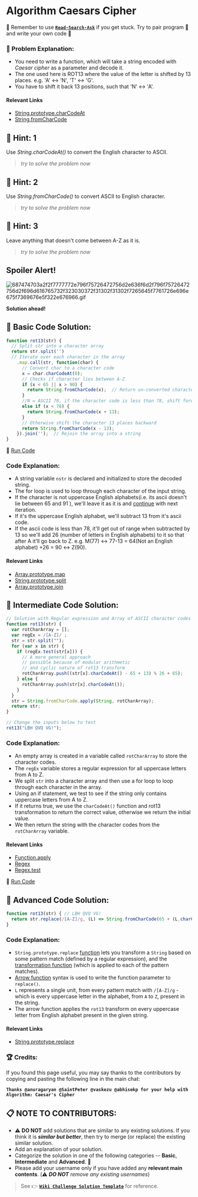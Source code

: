 # Algorithm Caesars Cipher

:triangular_flag_on_post: Remember to use [**`Read-Search-Ask`**](FreeCodeCamp-Get-Help) if you get stuck. Try to pair program :busts_in_silhouette: and write your own code :pencil:

### :checkered_flag: Problem Explanation:

- You need to write a function, which will take a string encoded with _Caesar cipher_ as a parameter and decode it.
- The one used here is ROT13 where the value of the letter is shifted by 13 places. e.g. 'A' ↔ 'N', 'T' ↔ 'G'.
- You have to shift it back 13 positions, such that 'N' ↔ 'A'.

#### Relevant Links

- [String.prototype.charCodeAt](JS-String-Prototype-CharCodeAt)
- [String.fromCharCode](String.fromCharCode)

## :speech_balloon: Hint: 1

Use _String.charCodeAt()_ to convert the English character to ASCII.

> _try to solve the problem now_

## :speech_balloon: Hint: 2

Use _String.fromCharCode()_ to convert ASCII to English character.

> _try to solve the problem now_

## :speech_balloon: Hint: 3

Leave anything that doesn't come between A-Z as it is.

> _try to solve the problem now_

## Spoiler Alert!

![687474703a2f2f7777772e796f75726472756d2e636f6d2f796f75726472756d2f696d616765732f323030372f31302f31302f7265645f7761726e696e675f7369676e5f322e676966.gif](https://files.gitter.im/FreeCodeCamp/Wiki/nlOm/thumb/687474703a2f2f7777772e796f75726472756d2e636f6d2f796f75726472756d2f696d616765732f323030372f31302f31302f7265645f7761726e696e675f7369676e5f322e676966.gif)

**Solution ahead!**

## :beginner: Basic Code Solution:

```javascript
function rot13(str) {
  // Split str into a character array
  return str.split('')
  // Iterate over each character in the array
    .map.call(str, function(char) {
      // Convert char to a character code
      x = char.charCodeAt(0);
      // Checks if character lies between A-Z
      if (x < 65 || x > 90) {
        return String.fromCharCode(x);  // Return un-converted character
      }
      //N = ASCII 78, if the character code is less than 78, shift forward 13 places
      else if (x < 78) {
        return String.fromCharCode(x + 13);
      }
      // Otherwise shift the character 13 places backward
      return String.fromCharCode(x - 13);
    }).join('');  // Rejoin the array into a string
}
```

:rocket: [Run Code](https://repl.it/CLjU/38)

### Code Explanation:

- A string variable `nstr` is declared and initialized to store the decoded string.
- The for loop is used to loop through each character of the input string.
- If the character is not uppercase English alphabets(i.e. its ascii doesn't lie between 65 and 91 ), we'll leave it as it is and [continue](https://developer.mozilla.org/en-US/docs/Web/JavaScript/Reference/Statements/continue) with next iteration.
- If it's the uppercase English alphabet, we'll subtract 13 from it's ascii code.
- If the ascii code is less than 78, it'll get out of range when subtracted by 13 so we'll add 26 (number of letters in English alphabets) to it so that after A it'll go back to Z. e.g. M(77) ↔ 77-13 = 64(Not an English alphabet) +26 = 90 ↔ Z(90).

#### Relevant Links

- [Array.prototype.map](JS-Array-Prototype-Map)
- [String.prototype.split](JS-String-Prototype-Split)
- [Array.prototype.join](JS-Array-Prototype-Join)

## :sunflower: Intermediate Code Solution:

```javascript
// Solution with Regular expression and Array of ASCII character codes
function rot13(str) {
  var rotCharArray = [];
  var regEx = /[A-Z]/ ;
  str = str.split("");
  for (var x in str) {
    if (regEx.test(str[x])) {
      // A more general approach
      // possible because of modular arithmetic
      // and cyclic nature of rot13 transform
      rotCharArray.push((str[x].charCodeAt() - 65 + 13) % 26 + 65);
    } else {
      rotCharArray.push(str[x].charCodeAt());
    }
  }
  str = String.fromCharCode.apply(String, rotCharArray);
  return str;
}

// Change the inputs below to test
rot13("LBH QVQ VG!");
```

### Code Explanation:

- An empty array is created in a variable called `rotCharArray` to store the character codes.
- The `regEx` variable stores a regular expression for all uppercase letters from A to Z.
- We split `str` into a character array and then use a for loop to loop through each character in the array.
- Using an if statement, we test to see if the string only contains uppercase letters from A to Z.
- If it returns true, we use the `charCodeAt()` function and rot13 transformation to return the correct value, otherwise we return the initial value.
- We then return the string with the character codes from the `rotCharArray` variable.

#### Relevant Links

- [Function.apply](https://developer.mozilla.org/en-US/docs/Web/JavaScript/Reference/Global_Objects/Function/apply)
- [Regex](JS-Regex-Resources)
- [Regex.test](https://developer.mozilla.org/en-US/docs/Web/JavaScript/Reference/Global_Objects/RegExp/test)

:rocket: [Run Code](https://repl.it/CLjU/39)

## :rotating_light: Advanced Code Solution:

```javascript
function rot13(str) { // LBH QVQ VG!
  return str.replace(/[A-Z]/g, (L) => String.fromCharCode(65 + (L.charCodeAt(0) - 65 + 13) % 26));
}
```

### Code Explanation:

- `String.prototype.replace` [function](https://developer.mozilla.org/en-US/docs/Web/JavaScript/Reference/Global_Objects/String/replace) lets you transform a `String` based on some pattern match (defined by a regular expression), and the [transformation function](https://developer.mozilla.org/en-US/docs/Web/JavaScript/Reference/Global_Objects/String/replace#Specifying_a_function_as_a_parameter) (which is applied to each of the pattern matches).
- [Arrow function](https://developer.mozilla.org/en/docs/Web/JavaScript/Reference/Functions/Arrow_functions) syntax is used to write the function parameter to `replace()`.
- `L` represents a single unit, from every pattern match with `/[A-Z]/g` - which is every uppercase letter in the alphabet, from `A` to `Z`, present in the string.
- The arrow function applies the `rot13` transform on every uppercase letter from English alphabet present in the given string.

#### Relevant Links

- [String.prototype.replace](JS-String-Prototype-Replace)

### :trophy: Credits:

If you found this page useful, you may say thanks to the contributors by copying and pasting the following line in the main chat:

**`Thanks @anuragaryan @SaintPeter @vaskezu @abhisekp for your help with Algorithm: Caesar's Cipher`**

## :clipboard: NOTE TO CONTRIBUTORS:

- :warning: **DO NOT** add solutions that are similar to any existing solutions. If you think it is **_similar but better_**, then try to merge (or replace) the existing similar solution.
- Add an explanation of your solution.
- Categorize the solution in one of the following categories -- **Basic**, **Intermediate** and **Advanced**. :traffic_light:
- Please add your username only if you have added any **relevant main contents**. (:warning: **_DO NOT_** _remove any existing usernames_)

> See :point_right: [**`Wiki Challenge Solution Template`**](Wiki-Template-Challenge-Solution) for reference.
